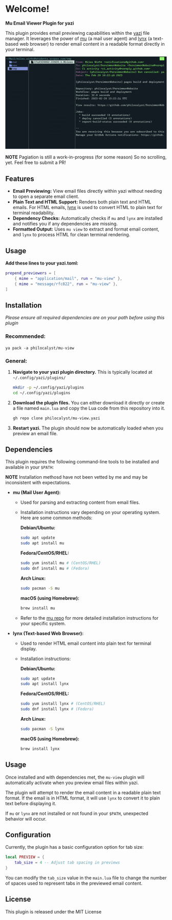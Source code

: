 # Welcome!

**Mu Email Viewer Plugin for yazi**

This plugin provides email previewing capabilities within the [yazi](https://yazi-rs.github.io/) file manager. It leverages the power of [mu](https://www.djcbsoftware.nl/code/mu/) (a mail user agent) and [lynx](https://lynx.invisible-island.net/) (a text-based web browser) to render email content in a readable format directly in your terminal.

![An example output](example.png)

**NOTE**
Pagiation is still a work-in-progress (for some reason)
So no scrolling, yet. Feel free to submit a PR!

## Features

  - **Email Previewing:**  View email files directly within yazi without needing to open a separate email client.
  - **Plain Text and HTML Support:** Renders both plain text and HTML emails. For HTML emails, [lynx](https://lynx.invisible-island.net/) is used to convert HTML to plain text for terminal readability.
  - **Dependency Checks:** Automatically checks if `mu` and `lynx` are installed and notifies you if any dependencies are missing.
  - **Formatted Output:**  Uses `mu view` to extract and format email content, and `lynx` to process HTML for clean terminal rendering.

## Usage
**Add these lines to your yazi.toml:**
```lua
prepend_previewers = [
	{ mime = "application/mail", run = "mu-view" },
	{ mime = "message/rfc822", run = "mu-view" },
]
```

## Installation
*Please ensure all required dependencies are on your path before using this plugin*

### Recommended:
`ya pack -a philocalyst/mu-view`

### General:

1.  **Navigate to your yazi plugin directory.**  This is typically located at `~/.config/yazi/plugins/`

    ```bash
    mkdir -p ~/.config/yazi/plugins
    cd ~/.config/yazi/plugins
    ```

2.  **Download the plugin files.** You can either download it directly or create a file named `main.lua` and copy the Lua code from this repository into it.

    ```bash
    gh repo clone philocalyst/mu-view.yazi
    ```

3.  **Restart yazi.**  The plugin should now be automatically loaded when you preview an email file.

## Dependencies

This plugin requires the following command-line tools to be installed and available in your `$PATH`:

  **NOTE** Installation methosd have not been vetted by me and may be inconsistent with expectations.


  - **mu (Mail User Agent):**

      - Used for parsing and extracting content from email files.

      - Installation instructions vary depending on your operating system.  Here are some common methods:

        **Debian/Ubuntu:**

        ```bash
        sudo apt update
        sudo apt install mu
        ```

        **Fedora/CentOS/RHEL:**

        ```bash
        sudo yum install mu # (CentOS/RHEL)
        sudo dnf install mu # (Fedora)
        ```

        **Arch Linux:**

        ```bash
        sudo pacman -S mu
        ```

        **macOS (using Homebrew):**

        ```bash
        brew install mu
        ```

      - Refer to the [mu repo](https://github.com/djcb/mu) for more detailed installation instructions for your specific system.

  - **lynx (Text-based Web Browser):**

      - Used to render HTML email content into plain text for terminal display.

      - Installation instructions:

        **Debian/Ubuntu:**

        ```bash
        sudo apt update
        sudo apt install lynx
        ```

        **Fedora/CentOS/RHEL:**

        ```bash
        sudo yum install lynx # (CentOS/RHEL)
        sudo dnf install lynx # (Fedora)
        ```

        **Arch Linux:**

        ```bash
        sudo pacman -S lynx
        ```

        **macOS (using Homebrew):**

        ```bash
        brew install lynx
        ```


## Usage

Once installed and with dependencies met, the `mu-view` plugin will automatically activate when you preview email files within yazi. 

The plugin will attempt to render the email content in a readable plain text format. If the email is in HTML format, it will use `lynx` to convert it to plain text before displaying it.

If `mu` or `lynx` are not installed or not found in your `$PATH`, unexpected behavior will occur.

## Configuration

Currently, the plugin has a basic configuration option for tab size:

```lua
local PREVIEW = {
    tab_size = 4 -- Adjust tab spacing in previews
}
```

You can modify the `tab_size` value in the `main.lua` file to change the number of spaces used to represent tabs in the previewed email content.

## License

This plugin is released under the MIT License
